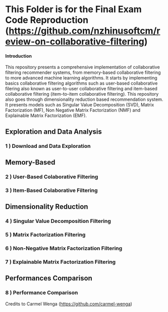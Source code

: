 # This Folder is for the Final Exam Code Reproduction (https://github.com/nzhinusoftcm/review-on-collaborative-filtering)

#### Introduction  

This repository presents a comprehensive implementation of collaborative filtering recommender systems, from memory-based collaborative filtering to more advanced machine learning algorithms.
It starts by implementing basics collaborative filtering algorithms such as user-based collaborative filering also known as user-to-user collaborative filtering and item-based collaborative filtering (item-to-item collaborative filtering). 
This repository also goes through dimensionality reduction based recommendation system. It presents models such as Singular Value Decomposition (SVD), Matrix Factorization (MF), Non Negative Matrix Factorization (NMF) and Explainable Matrix Factorization (EMF). 

## Exploration and Data Analysis
### 1 ) Download and Data Exploration


## Memory-Based 
### 2 ) User-Based Colaborative Filtering
### 3 ) Item-Based Colaborative Filtering

## Dimensionality Reduction
### 4 ) Singular Value Decomposition Filtering
### 5 ) Matrix Factorization Filtering
### 6 ) Non-Negative Matrix Factorization Filtering
### 7 ) Explainable Matrix Factorization Filtering

## Performances Comparison
### 8 ) Performance Comparison
Credits to Carmel Wenga (https://github.com/carmel-wenga)
